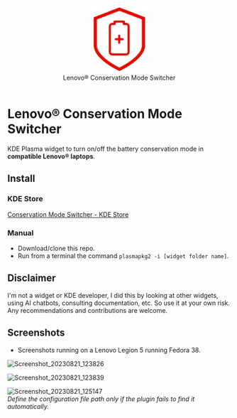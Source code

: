 <div align="center">
<picture>
  <source media="(prefers-color-scheme: dark)" srcset="./logo.png">
  <img alt="Logo" src="./logo.png" height="150px">
</picture>
<br>
Lenovo® Conservation Mode Switcher
</div>
<br>

# Lenovo® Conservation Mode Switcher
KDE Plasma widget to turn on/off the battery conservation mode in **compatible Lenovo® laptops**.

## Install

### KDE Store
[Conservation Mode Switcher - KDE Store](https://store.kde.org/p/2074337/)

### Manual
- Download/clone this repo.
- Run from a terminal the command `plasmapkg2 -i [widget folder name]`.

## Disclaimer
I'm not a widget or KDE developer, I did this by looking at other widgets, using AI chatbots, consulting documentation, etc. So use it at your own risk.
Any recommendations and contributions are welcome.

## Screenshots
- Screenshots running on a Lenovo Legion 5 running Fedora 38.

![Screenshot_20230821_123826](https://github.com/enielrodriguez/lenovo-conservation-mode-switcher/assets/31964610/088db226-af1d-4938-9133-5d5f0d6c2a34)  

![Screenshot_20230821_123839](https://github.com/enielrodriguez/lenovo-conservation-mode-switcher/assets/31964610/fdfeafce-1e9f-463d-aadd-9d6ccaa85039)  

![Screenshot_20230821_125147](https://github.com/enielrodriguez/lenovo-conservation-mode-switcher/assets/31964610/72a803c7-1804-4f5d-8c92-35db9014bba0)  
*Define the configuration file path only if the plugin fails to find it automatically.*
